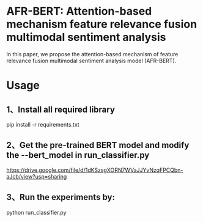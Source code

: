 # AFR-BERT: Attention-based mechanism feature relevance fusion multimodal sentiment analysis
In this paper, we propose the attention-based mechanism of feature relevance fusion multimodal sentiment analysis model (AFR-BERT).
# Usage
## 1、Install all required library
pip install -r requirements.txt
## 2、Get the pre-trained BERT model and modify the --bert_model in run_classifier.py
https://drive.google.com/file/d/1dKSzsgXORN7WVaJJYvNzqFPCQbn-aJcb/view?usp=sharing
## 3、Run the experiments by:
python run_classifier.py
